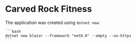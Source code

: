 # Carved Rock Fitness

The application was created using `dotnet new`:

    ```bash
    dotnet new blazor --framework "net8.0" --empty --no-https
    ```